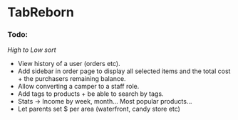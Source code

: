 # TabReborn
 
### Todo:
*High to Low sort*
- View history of a user (orders etc).
- Add sidebar in order page to display all selected items and the total cost + the purchasers remaining balance.
- Allow converting a camper to a staff role.
- Add tags to products + be able to search by tags.
- Stats -> Income by week, month... Most popular products...
- Let parents set $ per area (waterfront, candy store etc)
